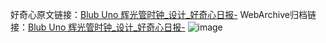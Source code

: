 好奇心原文链接：[Blub Uno 辉光管时钟_设计_好奇心日报-](https://www.qdaily.com/articles/7409.html)
WebArchive归档链接：[Blub Uno 辉光管时钟_设计_好奇心日报-](http://web.archive.org/web/20190623172346/https://www.qdaily.com/articles/7409.html)
![image](http://ww3.sinaimg.cn/large/007d5XDply1g3wjftn5hbj30u02pyakm)